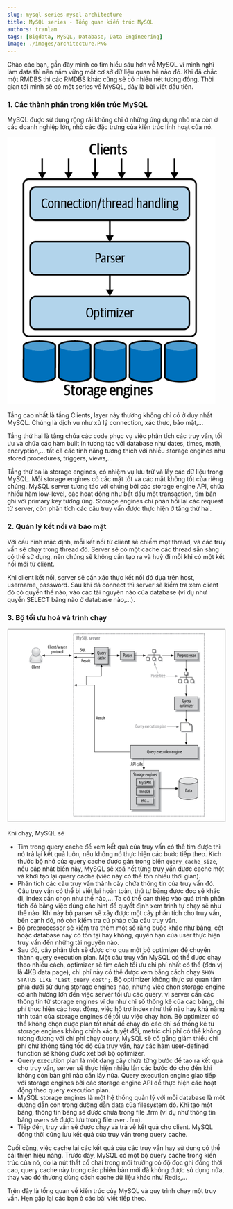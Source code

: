 ```yaml
---
slug: mysql-series-mysql-architecture
title: MySQL series - Tổng quan kiến trúc MySQL
authors: tranlam
tags: [Bigdata, MySQL, Database, Data Engineering]
image: ./images/architecture.PNG
---
```


Chào các bạn, gần đây mình có tìm hiểu sâu hơn về MySQL vì mình nghĩ làm data thì nên nắm vững một cơ sở dữ liệu quan hệ nào đó. Khi đã chắc một RMDBS thì các RMDBS khác cũng sẽ có nhiều nét tương đồng. Thời gian tới mình sẽ có một series về MySQL, đây là bài viết đầu tiên.

<!--truncate-->

### 1. Các thành phần trong kiến trúc MySQL
MySQL được sử dụng rộng rãi không chỉ ở những ứng dụng nhỏ mà còn ở các doanh nghiệp lớn, nhờ các đặc trưng của kiến trúc linh hoạt của nó. 

![Architecture](./images/architecture.PNG)

Tầng cao nhất là tầng Clients, layer này thường không chỉ có ở duy nhất MySQL. Chúng là dịch vụ như xử lý connection, xác thực, bảo mật,…

Tầng thứ hai là tầng chứa các code phục vụ việc phân tích các truy vấn, tối ưu và chứa các hàm built in tương tác với database như dates, times, math, encryption,… tất cả các tính năng tương thích với nhiều storage engines như stored procedures, triggers, views,…

Tầng thứ ba là storage engines, có nhiệm vụ lưu trữ và lấy các dữ liệu trong MySQL. Mỗi storage engines có các mặt tốt và các mặt không tốt của riêng chúng. MySQL server tương tác với chúng bởi các storage engine API, chứa nhiều hàm low-level, các hoạt động như bắt đầu một transaction, tìm bản ghi với primary key tương ứng. Storage engines chỉ phản hồi lại các request từ server, còn phân tích các câu truy vấn được thực hiện ở tầng thứ hai.

### 2. Quản lý kết nối và bảo mật
Với cấu hình mặc định, mỗi kết nối từ client sẽ chiếm một thread, và các truy vấn sẽ chạy trong thread đó. Server sẽ có một cache các thread sẵn sàng có thể sử dụng, nên chúng sẽ không cần tạo ra và huỷ đi mỗi khi có một kết nối mới từ client.

Khi client kết nối, server sẽ cần xác thực kết nối đó dựa trên host, username, password. Sau khi đã connect thì server sẽ kiểm tra xem client đó có quyền thế nào, vào các tài nguyên nào của database (ví dụ như quyền SELECT bảng nào ở database nào,…).

### 3. Bộ tối ưu hoá và trình chạy

![Overall](./images/overall.PNG)

Khi chạy, MySQL sẽ 
- Tìm trong query cache để xem kết quả của truy vấn có thể tìm được thì nó trả lại kết quả luôn, nếu không nó thực hiện các bước tiếp theo. Kích thước bộ nhớ của query cache được gán trong biến ```query_cache_size```, nếu cập nhật biến này, MySQL sẽ xoá hết từng truy vấn được cache một và khởi tạo lại query cache (việc này có thể tốn nhiều thời gian).
- Phân tích các câu truy vấn thành cây chứa thông tin của truy vấn đó. Câu truy vấn có thể bị viết lại hoàn toàn, thứ tự bảng được đọc sẽ khác đi, index cần chọn như thế nào,… Ta có thể can thiệp vào quá trình phân tích đó bằng việc dùng các hint để quyết định xem trình tự chạy sẽ như thế nào. Khi này bộ parser sẽ xây được một cây phân tích cho truy vấn, bên cạnh đó, nó còn kiểm tra cú pháp của câu truy vấn.
- Bộ preprocessor sẽ kiểm tra thêm một số rằng buộc khác như bảng, cột hoặc database này có tồn tại hay không, quyền hạn của user thực hiện truy vấn đến những tài nguyên nào.
- Sau đó, cây phân tích sẽ được cho qua một bộ optimizer để chuyển thành query execution plan. Một câu truy vấn MySQL có thể được chạy theo nhiều cách, optimizer sẽ tìm cách tối ưu chi phí nhất có thể (đơn vị là 4KB data page), chi phí này có thể được xem bằng cách chạy ```SHOW STATUS LIKE 'Last_query_cost';```. Bộ optimizer không thực sự quan tâm phía dưới sử dụng storage engines nào, nhưng việc chọn storage engine có ảnh hưởng lớn đến việc server tối ưu các query. vì server cần các thông tin từ storage engines ví dụ như chỉ số thống kê của các bảng, chi phí thực hiện các hoạt động, việc hỗ trợ index như thế nào hay khả năng tính toán của storage engines để tối ưu việc chạy hơn. Bộ optimizer có thể không chọn được plan tốt nhất để chạy do các chỉ số thống kê từ storage engines không chính xác tuyệt đối, metric chi phí có thể không tương đương với chi phí chạy query, MySQL sẽ cố gắng giảm thiểu chi phí chứ không tăng tốc độ của truy vấn, hay các hàm user-defined function sẽ không được xét bởi bộ optimizer.
- Query execution plan là một dạng cây chứa từng bước để tạo ra kết quả cho truy vấn, server sẽ thực hiện nhiều lần các bước đó cho đến khi không còn bản ghi nào cần lấy nữa. Query execution engine giao tiếp với storage engines bởi các storage engine API để thực hiện các hoạt động theo query execution plan.
- MySQL storage engines là một hệ thống quản lý với mỗi database là một đường dẫn con trong đường dẫn data của filesystem đó. Khi tạo một bảng, thông tin bảng sẽ được chứa trong file .frm (ví dụ như thông tin bảng ```users``` sẽ được lưu trong file ```user.frm```).
- Tiếp đến, truy vấn sẽ được chạy và trả về kết quả cho client. MySQL đồng thời cũng lưu kết quả của truy vấn trong query cache.

Cuối cùng, việc cache lại các kết quả của các truy vấn hay sử dụng có thể cải thiện hiệu năng. Trước đây, MySQL có một bộ query cache trong kiến trúc của nó, do là nút thắt cổ chai trong môi trường có độ đọc ghi đồng thời cao, query cache này trong các phiên bản mới đã không được sử dụng nữa, thay vào đó thường dùng cách cache dữ liệu khác như Redis,...

Trên đây là tổng quan về kiến trúc của MySQL và quy trình chạy một truy vấn. Hẹn gặp lại các bạn ở các bài viết tiếp theo.